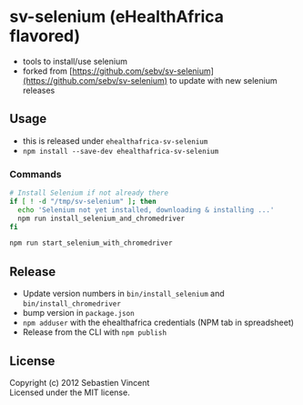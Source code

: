 # sv-selenium (eHealthAfrica flavored)

* tools to install/use selenium
* forked from [https://github.com/sebv/sv-selenium](https://github.com/sebv/sv-selenium)
to update with new selenium releases

## Usage

* this is released under `ehealthafrica-sv-selenium`
* `npm install --save-dev ehealthafrica-sv-selenium`

### Commands

```bash
# Install Selenium if not already there
if [ ! -d "/tmp/sv-selenium" ]; then
  echo 'Selenium not yet installed, downloading & installing ...'
  npm run install_selenium_and_chromedriver
fi

npm run start_selenium_with_chromedriver
```

## Release

* Update version numbers in `bin/install_selenium` and `bin/install_chromedriver`
* bump version in `package.json`
* `npm adduser` with the ehealthafrica credentials (NPM tab in spreadsheet)
* Release from the CLI with `npm publish`

## License
Copyright (c) 2012 Sebastien Vincent  
Licensed under the MIT license.
